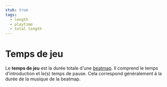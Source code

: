 ```yaml
---
stub: true
tags:
  - length
  - playtime
  - total length
---
```


# Temps de jeu

Le **temps de jeu** est la durée totale d'une [beatmap](/wiki/Beatmap). Il comprend le temps d'introduction et le(s) temps de pause. Cela correspond généralement à la durée de la musique de la beatmap.
